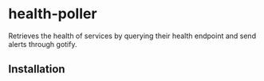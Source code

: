 # health-poller

Retrieves the health of services by querying their health endpoint and send alerts through gotify.

## Installation

